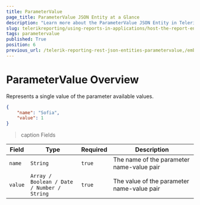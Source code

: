 ```yaml
---
title: ParameterValue
page_title: ParameterValue JSON Entity at a Glance
description: "Learn more about the ParameterValue JSON Entity in Telerik Reporting REST Service and the type and meaning of each field."
slug: telerikreporting/using-reports-in-applications/host-the-report-engine-remotely/telerik-reporting-rest-services/rest-api-reference/json-entities/parametervalue
tags: parametervalue
published: True
position: 6
previous_url: /telerik-reporting-rest-json-entities-parametervalue,/embedding-reports/host-the-report-engine-remotely/telerik-reporting-rest-services/rest-api-reference/json-entities/parametervalue
---
```


<style>
table th:first-of-type {
	width: 10%;
}
table th:nth-of-type(2) {
	width: 30%;
}
table th:nth-of-type(3) {
	width: 10%;
}
table th:nth-of-type(4) {
	width: 50%;
}
</style>

# ParameterValue Overview

Represents a single value of the parameter available values.       

````JSON 
{
	"name": "Sofia",
	"value": 1
}
````

>caption Fields

| Field | Type | Required | Description |
| ------ | ------ | ------ | ------ |
|`name`|`String`|`true`|The name of the parameter name-value pair|
|`value`|`Array / Boolean / Date / Number / String`|`true`|The value of the parameter name-value pair|
